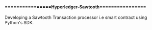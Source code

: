 #### ================Hyperledger-Sawtooth================ ####
Developing a Sawtooth Transaction processor i.e smart contract using Python's SDK.
